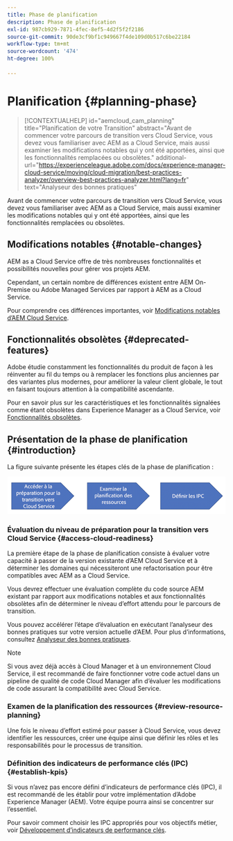 ```yaml
---
title: Phase de planification
description: Phase de planification
exl-id: 987cb929-7871-4fec-8ef5-4d2f5f2f2186
source-git-commit: 90de3cf9bf1c949667f4de109d0b517c6be22184
workflow-type: tm+mt
source-wordcount: '474'
ht-degree: 100%

---
```


# Planification {#planning-phase}

>[!CONTEXTUALHELP]
>id="aemcloud_cam_planning"
>title="Planification de votre Transition"
>abstract="Avant de commencer votre parcours de transition vers Cloud Service, vous devez vous familiariser avec AEM as a Cloud Service, mais aussi examiner les modifications notables qui y ont été apportées, ainsi que les fonctionnalités remplacées ou obsolètes."
>additional-url="https://experienceleague.adobe.com/docs/experience-manager-cloud-service/moving/cloud-migration/best-practices-analyzer/overview-best-practices-analyzer.html?lang=fr" text="Analyseur des bonnes pratiques"

Avant de commencer votre parcours de transition vers Cloud Service, vous devez vous familiariser avec AEM as a Cloud Service, mais aussi examiner les modifications notables qui y ont été apportées, ainsi que les fonctionnalités remplacées ou obsolètes.

## Modifications notables {#notable-changes}

AEM as a Cloud Service offre de très nombreuses fonctionnalités et possibilités nouvelles pour gérer vos projets AEM.

Cependant, un certain nombre de différences existent entre AEM On-Premise ou Adobe Managed Services par rapport à AEM as a Cloud Service.

Pour comprendre ces différences importantes, voir [Modifications notables d’AEM Cloud Service](https://docs.adobe.com/content/help/fr-FR/experience-manager-cloud-service/release-notes/aem-cloud-changes.html).

## Fonctionnalités obsolètes {#deprecated-features}

Adobe étudie constamment les fonctionnalités du produit de façon à les réinventer au fil du temps ou à remplacer les fonctions plus anciennes par des variantes plus modernes, pour améliorer la valeur client globale, le tout en faisant toujours attention à la compatibilité ascendante.

Pour en savoir plus sur les caractéristiques et les fonctionnalités signalées comme étant obsolètes dans Experience Manager as a Cloud Service, voir [Fonctionnalités obsolètes](https://docs.adobe.com/content/help/fr-FR/experience-manager-cloud-service/release-notes/deprecated-removed-features.html#deprecated-features).

## Présentation de la phase de planification {#introduction}

La figure suivante présente les étapes clés de la phase de planification :

![image](/help/move-to-cloud-service/assets/planning-phaseimg1.png)

### Évaluation du niveau de préparation pour la transition vers Cloud Service {#access-cloud-readiness}

La première étape de la phase de planification consiste à évaluer votre capacité à passer de la version existante d’AEM Cloud Service et à déterminer les domaines qui nécessiteront une refactorisation pour être compatibles avec AEM as a Cloud Service.

Vous devrez effectuer une évaluation complète du code source AEM existant par rapport aux modifications notables et aux fonctionnalités obsolètes afin de déterminer le niveau d’effort attendu pour le parcours de transition.

Vous pouvez accélérer l’étape d’évaluation en exécutant l’analyseur des bonnes pratiques sur votre version actuelle d’AEM. Pour plus d’informations, consultez [Analyseur des bonnes pratiques](/help/move-to-cloud-service/best-practices-analyzer/overview-best-practices-analyzer.md).

>[!NOTE]
>Si vous avez déjà accès à Cloud Manager et à un environnement Cloud Service, il est recommandé de faire fonctionner votre code actuel dans un pipeline de qualité de code Cloud Manager afin d’évaluer les modifications de code assurant la compatibilité avec Cloud Service.

### Examen de la planification des ressources {#review-resource-planning}

Une fois le niveau d’effort estimé pour passer à Cloud Service, vous devez identifier les ressources, créer une équipe ainsi que définir les rôles et les responsabilités pour le processus de transition.

### Définition des indicateurs de performance clés (IPC) {#establish-kpis}

Si vous n’avez pas encore défini d’indicateurs de performance clés (IPC), il est recommandé de les établir pour votre implémentation d’Adobe Experience Manager (AEM). Votre équipe pourra ainsi se concentrer sur l’essentiel.

Pour savoir comment choisir les IPC appropriés pour vos objectifs métier, voir [Développement d’indicateurs de performance clés](https://guided.adobe.com/welcome/aem/part6.html).
